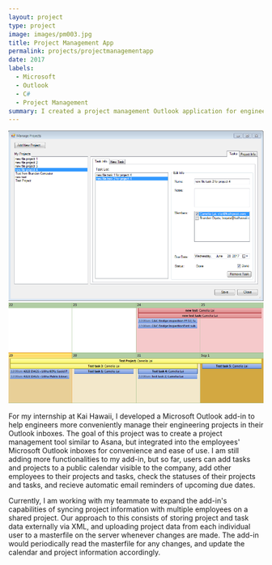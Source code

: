 ```yaml
---
layout: project
type: project
image: images/pm003.jpg
title: Project Management App
permalink: projects/projectmanagementapp
date: 2017
labels:
  - Microsoft
  - Outlook
  - C#
  - Project Management
summary: I created a project management Outlook application for engineers during my internship at Kai Hawaii.
---
```


<img class="ui medium right floated rounded image" src="../images/pm004.PNG">
<img class="ui medium right floated rounded image" src="../images/pm005.PNG">

For my internship at Kai Hawaii, I developed a Microsoft Outlook add-in to help engineers more conveniently manage their engineering projects in their Outlook inboxes. The goal of this project was to create a project management tool similar to Asana, but integrated into the employees' Microsoft Outlook inboxes for convenience and ease of use. I am still adding more functionalities to my add-in, but so far, users can add tasks and projects to a public calendar visible to the company, add other employees to their projects and tasks, check the statuses of their projects and tasks, and recieve automatic email reminders of upcoming due dates.

Currently, I am working with my teammate to expand the add-in's capabilities of syncing project information with multiple employees on a shared project. Our approach to this consists of storing project and task data externally via XML, and uploading project data from each individual user to a masterfile on the server whenever changes are made. The add-in would periodically read the masterfile for any changes, and update the calendar and project information accordingly.
